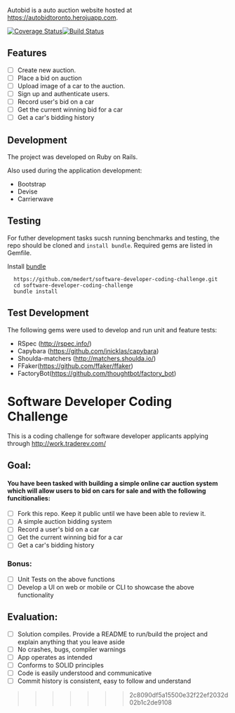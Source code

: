 Autobid is a auto auction website hosted at https://autobidtoronto.herojuapp.com.

[![Coverage Status](https://coveralls.io/repos/github/medert/software-developer-coding-challenge/badge.svg?branch=master)](https://coveralls.io/github/medert/software-developer-coding-challenge?branch=master)[![Build Status](https://travis-ci.org/medert/software-developer-coding-challenge.svg?branch=master)](https://travis-ci.org/medert/software-developer-coding-challenge)


## Features

- [ ] Create new auction.
- [ ] Place a bid on auction
- [ ] Upload image of a car to the auction.
- [ ] Sign up and authenticate users.
- [ ] Record user's bid on a car
- [ ] Get the current winning bid for a car
- [ ] Get a car's bidding history

## Development

The project was developed on Ruby on Rails.

Also used during the application development:
- Bootstrap
- Devise
- Carrierwave

## Testing

For futher development tasks sucsh running benchmarks and testing, the repo should be cloned and `install bundle`. Required gems are listed in Gemfile.

Install [bundle](http://bundler.io/)

      https://github.com/medert/software-developer-coding-challenge.git
      cd software-developer-coding-challenge
      bundle install

## Test Development

The following gems were used to develop and run unit and feature tests:
- RSpec (http://rspec.info/)
- Capybara (https://github.com/jnicklas/capybara)
- Shoulda-matchers (http://matchers.shoulda.io/)
- FFaker(https://github.com/ffaker/ffaker)
- FactoryBot(https://github.com/thoughtbot/factory_bot)


# Software Developer Coding Challenge

This is a coding challenge for software developer applicants applying through http://work.traderev.com/

## Goal:

#### You have been tasked with building a simple online car auction system which will allow users to bid on cars for sale and with the following funcitionalies:

  - [ ] Fork this repo. Keep it public until we have been able to review it.
  - [ ] A simple auction bidding system
  - [ ] Record a user's bid on a car
  - [ ] Get the current winning bid for a car
  - [ ] Get a car's bidding history

 ### Bonus:

  - [ ] Unit Tests on the above functions
  - [ ] Develop a UI on web or mobile or CLI to showcase the above functionality

## Evaluation:

 - [ ] Solution compiles. Provide a README to run/build the project and explain anything that you leave aside
 - [ ] No crashes, bugs, compiler warnings
 - [ ] App operates as intended
 - [ ] Conforms to SOLID principles
 - [ ] Code is easily understood and communicative
 - [ ] Commit history is consistent, easy to follow and understand
>>>>>>> 2c8090df5a15500e32f22ef2032d02b1c2de9108
